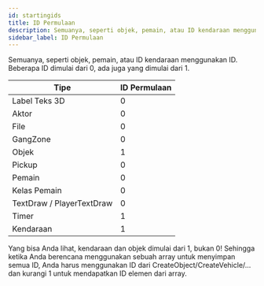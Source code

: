 ```yaml
---
id: startingids
title: ID Permulaan
description: Semuanya, seperti objek, pemain, atau ID kendaraan menggunakan ID. Beberapa ID dimulai dari 0, ada juga yang dimulai dari 1.
sidebar_label: ID Permulaan
---
```


Semuanya, seperti objek, pemain, atau ID kendaraan menggunakan ID. Beberapa ID dimulai dari 0, ada juga yang dimulai dari 1.

| Tipe                      | ID Permulaan |
|---------------------------|--------------|
| Label Teks 3D             | 0            |
| Aktor                     | 0            |
| File                      | 0            |
| GangZone                  | 0            |
| Objek                     | 1            |
| Pickup                    | 0            |
| Pemain                    | 0            |
| Kelas Pemain              | 0            |
| TextDraw / PlayerTextDraw | 0            |
| Timer                     | 1            |
| Kendaraan                 | 1            |

Yang bisa Anda lihat, kendaraan dan objek dimulai dari 1, bukan 0! Sehingga ketika Anda berencana menggunakan sebuah array untuk menyimpan semua ID, Anda harus menggunakan ID dari CreateObject/CreateVehicle/... dan kurangi 1 untuk mendapatkan ID elemen dari array.
